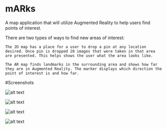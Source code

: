 # mARks

A map application that will utilize Augmented Reality to help users find points of interest.

There are two types of ways to find new areas of interest:

    The 2D map has a place for a user to drop a pin at any location desired. Once pin is dropped 28 images that were taken in that area are presented. This helps shows the user what the area looks like.
    
    The AR map finds landmarks in the surrounding area and shows how far they are in Augmented Reality. The marker displays which direction the point of interest is and how far. 





#Screenshots

![alt text](33756815-0901d90a-dbac-11e7-9f39-2cfade348050.jpeg "Description goes here")

![alt text](33756820-09bae346-dbac-11e7-9556-8a2b1bfafe88.jpe "Description goes here")

![alt text](12518835/33756819-09946900-dbac-11e7-9700-8a1ef7348f17.jpeg "Description goes here")

![alt text](12518835/33756817-09448624-dbac-11e7-8538-15dc2bfac362.jpeg "Description goes here")
